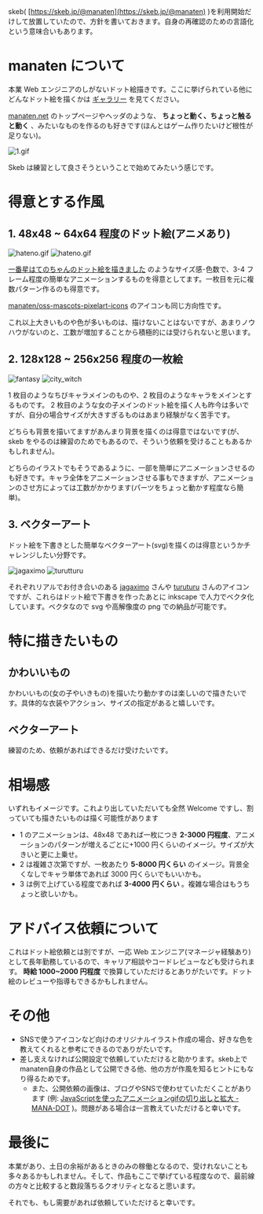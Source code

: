 <!--
title: Skeb活動の方針
date:  2023-09-10 00:00
categories: []
-->

skeb( [https://skeb.jp/@manaten](https://skeb.jp/@manaten) )を利用開始だけして放置していたので、方針を書いておきます。自身の再確認のための言語化という意味合いもあります。

<!-- more -->

# manaten について

本業 Web エンジニアのしがないドット絵描きです。ここに挙げられている他にどんなドット絵を描くかは [ギャラリー](https://manaten.net/gallery) を見てください。

[manaten.net](https://manaten.net/) のトップページやヘッダのような、 **ちょっと動く、ちょっと触ると動く** 、みたいなものを作るのも好きです(ほんとはゲーム作りたいけど根性が足りない)。

![1.gif](https://manaten.net/wp-content/uploads/2023/09/header.gif)

Skeb は練習として良さそうということで始めてみたいう感じです。

# 得意とする作風

## 1. 48x48 ~ 64x64 程度のドット絵(アニメあり)

![hateno.gif](https://manaten.net/wp-content/uploads/2023/03/hateno_x2_3.gif)
![hateno.gif](https://manaten.net/wp-content/uploads/2023/03/hateno_x2_4.gif)

[一番星はてのちゃんのドット絵を描きました](https://blog.manaten.net/entry/firststar-hateno-pixelart) のようなサイズ感･色数で、3-4 フレーム程度の簡単なアニメーションするものを得意としてます。一枚目を元に複数パターン作るのも得意です。

[manaten/oss-mascots-pixelart-icons](https://github.com/manaten/oss-mascots-pixelart-icons) のアイコンも同じ方向性です。

これ以上大きいものや色が多いものは、描けないことはないですが、あまりノウハウがないのと、工数が増加することから積極的には受けられないと思います。

## 2. 128x128 ~ 256x256 程度の一枚絵

![fantasy](https://manaten.net/gallery/images/fantasy_2.gif)
![city_witch](https://manaten.net/gallery/images/city_witch.gif)

1 枚目のようなちびキャラメインのものや、2 枚目のようなキャラをメインとするものです。
2 枚目のような女の子メインのドット絵を描く人も昨今は多いですが、自分の場合サイズが大きすぎるものはあまり経験がなく苦手です。

どちらも背景を描いてますがあんまり背景を描くのは得意ではないです(が、skeb をやるのは練習のためでもあるので、そういう依頼を受けることもあるかもしれません)。

どちらのイラストでもそうであるように、一部を簡単にアニメーションさせるのも好きです。キャラ全体をアニメーションさせる事もできますが、アニメーションのさせ方によっては工数がかかります(パーツをちょっと動かす程度なら簡単)。

## 3. ベクターアート

ドット絵を下書きとした簡単なベクターアート(svg)を描くのは得意というかチャレンジしたい分野です。

![jagaximo](https://manaten.net/wp-content/uploads/2023/09/jagaximo.png)
![turutturu](https://manaten.net/wp-content/uploads/2023/09/turuturu_big.png)

それぞれリアルでお付き合いのある [jagaximo](https://twitter.com/jagaximo) さんや [turuturu](https://www.youtube.com/@turuturu8405) さんのアイコンですが、これらはドット絵で下書きを作ったあとに inkscape で人力でベクタ化しています。ベクタなので svg や高解像度の png での納品が可能です。

# 特に描きたいもの

## かわいいもの

かわいいもの(女の子やいきもの)を描いたり動かすのは楽しいので描きたいです。具体的な衣装やアクション、サイズの指定があると嬉しいです。

## ベクターアート

練習のため、依頼があればできるだけ受けたいです。

# 相場感

いずれもイメージです。これより出していただいても全然 Welcome ですし、割っていても描きたいものは描く可能性があります

- 1 のアニメーションは、48x48 であれば一枚につき **2-3000 円程度**、アニメーションのパターンが増えるごとに+1000 円くらいのイメージ。サイズが大きいと更に上乗せ。
- 2 は複雑さ次第ですが、一枚あたり **5-8000 円くらい** のイメージ。背景全くなしでキャラ単体であれば 3000 円くらいでもいいかも。
- 3 は例で上げている程度であれば **3-4000 円くらい** 。複雑な場合はもうちょっと欲しいかも。

# アドバイス依頼について

これはドット絵依頼とは別ですが、一応 Web エンジニア(マネージャ経験あり)として長年勤務しているので、キャリア相談やコードレビューなども受けられます。 **時給 1000~2000 円程度** で換算していただけるとありがたいです。ドット絵のレビューや指導もできるかもしれません。

# その他

- SNSで使うアイコンなど向けのオリジナルイラスト作成の場合、好きな色を教えてくれると参考にできるのでありがたいです。
- 差し支えなければ公開設定で依頼していただけると助かります。skeb上でmanaten自身の作品として公開できる他、他の方が作風を知るヒントにもなり得るためです。
  - また、公開依頼の画像は、ブログやSNSで使わせていただくことがあります (例: [JavaScriptを使ったアニメーションgifの切り出しと拡大 - MANA-DOT](https://blog.manaten.net/entry/shap-jimp-animate-gif) )。問題がある場合は一言教えていただけると幸いです。

# 最後に

本業があり、土日の余裕があるときのみの稼働となるので、受けれないことも多々あるかもしれません。そして、作品もここで挙げている程度なので、最前線の方々と比較すると数段落ちるクオリティとなると思います。

それでも、もし需要があれば依頼していただけると幸いです。
